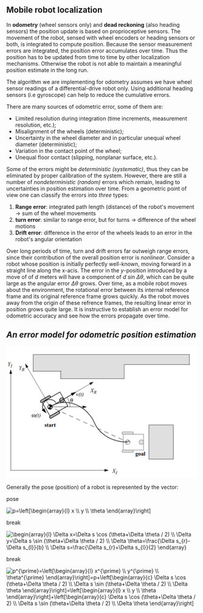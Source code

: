 ## Mobile robot localization

In **odometry** (wheel sensors only) and **dead reckoning** (also heading sensors) the position update is based on proprioceptive sensors.
The movement of the robot, sensed with wheel encoders or heading sensors or both, is integrated to compute position. Because the
sensor measurement errors are integrated, the position error accumulates over time. Thus the position has to be updated
from time to time by other localization mechanisms. Otherwise the robot is not able to maintain a meaningful position estimate in the long run. 

The algorithm we are implementing for odometry assumes we have wheel sensor readings of a differential-drive robot only.
Using additional heading sensors (i.e gyroscope) can help to reduce the cumulative errors.

There are many sources of odometric error, some of them are:
* Limited resolution during integration (time increments, measurement resolution, etc.);
* Misalignment of the wheels (deterministic);
* Uncertainty in the wheel diameter and in particular unequal wheel diameter (deterministic);
* Variation in the contact point of the wheel;
* Unequal floor contact (slipping, nonplanar surface, etc.).

Some of the errors might be *deterministic (systematic)*, thus they can be eliminated by proper calibration of the system.
However, there are still a number of *nondeterministic (random)* errors which remain, leading to uncertainties in position
estimation over time. From a geometric point of view one can classify the errors into *three* types:

1. **Range error**: integrated path length (distance) of the robot's movement -> sum of the wheel movements
2. **turn error**: similar to range error, but for turns -> difference of the wheel motions
3. **Drift error**: difference in the error of the wheels leads to an error in the robot's angular orientation

Over long periods of time, turn and drift errors far outweigh range errors, since their contribution of the overall position
error is *nonlinear*. Consider a robot whose position is initially perfectly well-known, moving forward in a straight line
along the x-acis. The error in the *y*-position introduced by a move of of *d* meters will have a component of *d sin Δθ*,
which can be quite large as the angular error *Δθ* grows. Over time, as a mobile robot moves about the environment, the rotational
error between its internal reference frame and its original reference frame grows quickly. As the robot moves away from
the origin of these refrence frames, the resulting linear error in position grows quite large. It is instructive to establish
an error model for odometric accuracy and see how the errors propagate over time.

## *An error model for odometric position estimation*

![Coordinate frames](../../docs/coordinate_frame.png)


Generally the pose (position) of a robot is represented by the vector: 

pose

<img src="https://latex.codecogs.com/gif.latex?\bg_white&space;p=\left[\begin{array}{l}&space;x&space;\\&space;y&space;\\&space;\theta&space;\end{array}\right]" title="p=\left[\begin{array}{l} x \\ y \\ \theta \end{array}\right]" />

break

<img src="https://latex.codecogs.com/gif.latex?\bg_white&space;\begin{array}{l}&space;\Delta&space;x=\Delta&space;s&space;\cos&space;(\theta&plus;\Delta&space;\theta&space;/&space;2)&space;\\&space;\Delta&space;y=\Delta&space;s&space;\sin&space;(\theta&plus;\Delta&space;\theta&space;/&space;2)&space;\\&space;\Delta&space;\theta=\frac{\Delta&space;s_{r}-\Delta&space;s_{l}}{b}&space;\\&space;\Delta&space;s=\frac{\Delta&space;s_{r}&plus;\Delta&space;s_{l}}{2}&space;\end{array}" title="\begin{array}{l} \Delta x=\Delta s \cos (\theta+\Delta \theta / 2) \\ \Delta y=\Delta s \sin (\theta+\Delta \theta / 2) \\ \Delta \theta=\frac{\Delta s_{r}-\Delta s_{l}}{b} \\ \Delta s=\frac{\Delta s_{r}+\Delta s_{l}}{2} \end{array}" />

break

<img src="https://latex.codecogs.com/gif.latex?\bg_white&space;p^{\prime}=\left[\begin{array}{l}&space;x^{\prime}&space;\\&space;y^{\prime}&space;\\&space;\theta^{\prime}&space;\end{array}\right]=p&plus;\left[\begin{array}{c}&space;\Delta&space;s&space;\cos&space;(\theta&plus;\Delta&space;\theta&space;/&space;2)&space;\\&space;\Delta&space;s&space;\sin&space;(\theta&plus;\Delta&space;\theta&space;/&space;2)&space;\\&space;\Delta&space;\theta&space;\end{array}\right]=\left[\begin{array}{l}&space;x&space;\\&space;y&space;\\&space;\theta&space;\end{array}\right]&plus;\left[\begin{array}{c}&space;\Delta&space;s&space;\cos&space;(\theta&plus;\Delta&space;\theta&space;/&space;2)&space;\\&space;\Delta&space;s&space;\sin&space;(\theta&plus;\Delta&space;\theta&space;/&space;2)&space;\\&space;\Delta&space;\theta&space;\end{array}\right]" title="p^{\prime}=\left[\begin{array}{l} x^{\prime} \\ y^{\prime} \\ \theta^{\prime} \end{array}\right]=p+\left[\begin{array}{c} \Delta s \cos (\theta+\Delta \theta / 2) \\ \Delta s \sin (\theta+\Delta \theta / 2) \\ \Delta \theta \end{array}\right]=\left[\begin{array}{l} x \\ y \\ \theta \end{array}\right]+\left[\begin{array}{c} \Delta s \cos (\theta+\Delta \theta / 2) \\ \Delta s \sin (\theta+\Delta \theta / 2) \\ \Delta \theta \end{array}\right]" />
